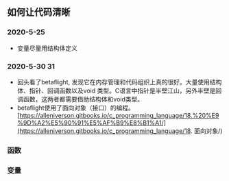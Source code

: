 ## 如何让代码清晰

### 2020-5-25

- 变量尽量用结构体定义



### 2020-5-30 31

- 回头看了betaflight, 发现它在内存管理和代码组织上真的很好。大量使用结构体、指针、回调函数以及void 类型。C语言中指针是半壁江山，另外半壁是回调函数，这两者都需要借助结构体和void类型。
- betaflight使用了面向对象（接口）的编程。[https://alleniverson.gitbooks.io/c_programming_language/18.%20%E9%9D%A2%E5%90%91%E5%AF%B9%E8%B1%A1/](https://alleniverson.gitbooks.io/c_programming_language/18. 面向对象/)





### 函数











### 变量

